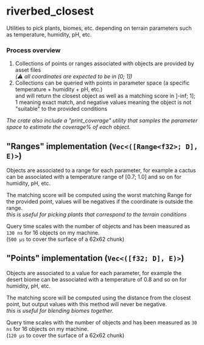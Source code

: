 # riverbed_closest
Utilities to pick plants, biomes, etc. depending on terrain parameters such as temperature, humidity, pH, etc.

### Process overview
1. Collections of points or ranges associated with objects are provided by asset files  
*(⚠️ all coordinates are expected to be in \[0; 1\])*
1. Collections can be queried with points in parameter space (a specific temperature + humidity + pH, etc.)  
and will return the closest object as well as a matching score in ]-inf; 1]; 1 meaning exact match, and negative values meaning the object is not "suitable" to the provided conditions

*The crate also include a "print_coverage" utility that samples the parameter space to estimate the coverage% of each object.*

## "Ranges" implementation (`Vec<([Range<f32>; D], E)>`)
Objects are associated to a range for each parameter, for example a cactus can be associated with a temperature range of \[0.7; 1.0\] and so on for humidity, pH, etc.

The matching score will be computed using the worst matching Range for the provided point, values will be negatives if the coordinate is outside the range.  
*this is useful for picking plants that correspond to the terrain conditions*

Query time scales with the number of objects and has been measured as `130 ns` for 16 objects on my machine.  
(`500 μs` to cover the surface of a 62x62 chunk)

## "Points" implementation (`Vec<([f32; D], E)>`)
Objects are associated to a value for each parameter, for example the desert biome can be associated with a temperature of 0.8 and so on for humidity, pH, etc.

The matching score will be computed using the distance from the closest point, but output values with this method will never be negative.  
*this is useful for blending biomes together.*

Query time scales with the number of objects and has been measured as `30 ns` for 16 objects on my machine.  
(`120 μs` to cover the surface of a 62x62 chunk)

